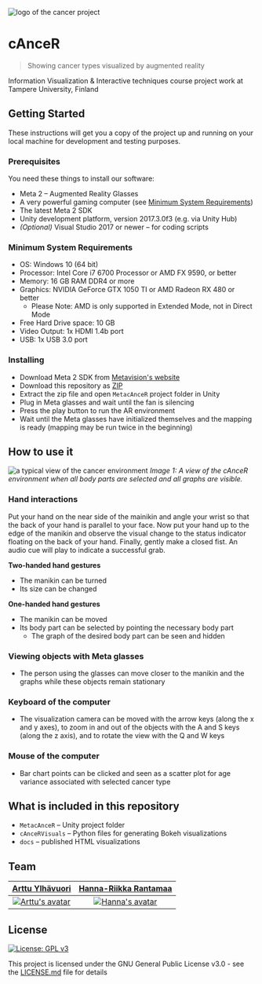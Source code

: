 ![logo of the cancer project](https://raw.githubusercontent.com/areee/cAnceR/master/cAnceR-icon.png)

# cAnceR

> Showing cancer types visualized by augmented reality

Information Visualization & Interactive techniques course project work at Tampere University, Finland

## Getting Started

These instructions will get you a copy of the project up and running on your local machine for development and testing purposes.

### Prerequisites

You need these things to install our software:

- Meta 2 – Augmented Reality Glasses
- A very powerful gaming computer (see [Minimum System Requirements](#minimum-system-requirements))
- The latest Meta 2 SDK
- Unity development platform, version 2017.3.0f3 (e.g. via Unity Hub)
- _(Optional)_ Visual Studio 2017 or newer – for coding scripts

### Minimum System Requirements

- OS: Windows 10 (64 bit)
- Processor: Intel Core i7 6700 Processor or AMD FX 9590, or better
- Memory: 16 GB RAM DDR4 or more
- Graphics: NVIDIA GeForce GTX 1050 TI or AMD Radeon RX 480 or better
  - Please Note: AMD is only supported in Extended Mode, not in Direct Mode
- Free Hard Drive space: 10 GB
- Video Output: 1x HDMI 1.4b port
- USB: 1x USB 3.0 port

### Installing

- Download Meta 2 SDK from [Metavision's website](https://www.metavision.com/)
- Download this repository as [ZIP](https://github.com/areee/cAnceR/archive/master.zip)
- Extract the zip file and open ``MetacAnceR`` project folder in Unity
- Plug in Meta glasses and wait until the fan is silencing
- Press the play button to run the AR environment
- Wait until the Meta glasses have initialized themselves and the mapping is ready (mapping may be run twice in the beginning)

## How to use it

![a typical view of the cancer environment](https://raw.githubusercontent.com/areee/cAnceR/master/cAnceR-environment.png)
_Image 1: A view of the cAnceR environment when all body parts are selected and all graphs are visible._

### Hand interactions

Put your hand on the near side of the mainikin and angle your wrist so that the back of your hand is parallel to your face. Now put your hand up to the edge of the manikin and observe the visual change to the status indicator floating on the back of your hand. Finally, gently make a closed fist. An audio cue will play to indicate a successful grab.

**Two-handed hand gestures**
- The manikin can be turned
- Its size can be changed

**One-handed hand gestures**
- The manikin can be moved
- Its body part can be selected by pointing the necessary body part
  - The graph of the desired body part can be seen and hidden

### Viewing objects with Meta glasses
- The person using the glasses can move closer to the manikin and the graphs 
while these objects remain stationary

### Keyboard of the computer
- The visualization camera can be moved with the arrow keys (along the x and y 
axes), to zoom in and out of the objects with the A and S keys (along the z 
axis), and to rotate the view with the Q and W keys

### Mouse of the computer
- Bar chart points can be clicked and seen as a scatter plot for age variance 
associated with selected cancer type

## What is included in this repository

- ``MetacAnceR`` – Unity project folder
- ``cAnceRVisuals`` – Python files for generating Bokeh visualizations
- ``docs`` – published HTML visualizations

## Team 

| <a href="https://github.com/areee" target="_blank">**Arttu Ylhävuori**</a>|  <a href="https://github.com/hhanna12" target="_blank">**Hanna-Riikka Rantamaa**</a>|
|:-------------:|:-------------:|
| [![Arttu's avatar](https://avatars2.githubusercontent.com/u/10089872?v=4&s=350)](https://github.com/areee)    | [![Hanna's avatar](https://avatars2.githubusercontent.com/u/32436932?s=200&v=4)](https://github.com/hhanna12) |

## License
[![License: GPL v3](https://img.shields.io/badge/License-GPLv3-blue.svg)](https://www.gnu.org/licenses/gpl-3.0)

This project is licensed under the GNU General Public License v3.0 - see the [LICENSE.md](LICENSE.md) file for details
